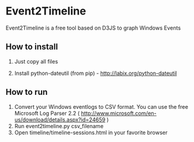 Event2Timeline
==============

Event2Timeline is a free tool based on D3JS to graph Windows Events

How to install
--------------

1) Just copy all files

2) Install python-dateutil (from pip) - http://labix.org/python-dateutil

How to run 
----------

1) Convert your Windows eventlogs to CSV format. You can use the free Microsoft Log Parser 2.2 ( http://www.microsoft.com/en-us/download/details.aspx?id=24659 )
2) Run event2timeline.py csv_filename
3) Open timeline/timeline-sessions.html in your favorite browser
